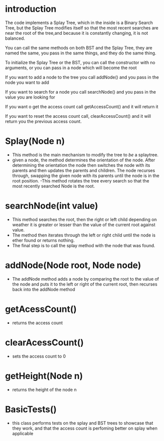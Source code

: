 # introduction
The code implements a Splay Tree, which in the inside is a Binary Search Tree, but the Splay Tree modifies itself so that the most recent searches are near the root of the tree,and because it is constantly changing, it is not balanced.

You can call the same methods on both BST and the Splay Tree, they are named the same, you pass in the same things, and they do the same thing.

To initialize the Splay Tree or the BST, you can call the constructor with no arguments, or you can pass in a node which will become the root

If you want to add a node to the tree you call addNode() and you pass in the node you want to add

If you want to search for a node you call searchNode() and you pass in the value you are looking for

If you want o get the access count call getAccessCount() and it will return it

If you want to reset the access count call, clearAccessCount() and it will return you the previous access count.

# Splay(Node n)
- This method is the main mechanism to modify the tree to *be* a splaytree.
- given a node, the method determines the orientation of the node. After determining the orientation the node then switches the node with its parents and then updates the parents and children. The node recurses through, swapping the given node with its parents until the node is in the root position.
-This method rotates the tree every search so that the most recently searched Node is the root.

# searchNode(int value)
- This method searches the root, then the right or left child depending on weather it is greater or lesser than the value of the current root against value.
- The method then iterates through the left or right child until the node is ether found or returns nothing.
- The final step is to call the splay method with the node that was found.
  
# addNode(Node root, Node node)
- The addNode method adds a node by comparing the root to the value of the node and puts it to the left or right of the current root, then recurses back into the addNode method

# getAcessCount()
- returns the access count

# clearAcessCount()
- sets the access count to 0
  
# getHeight(Node n)
- returns the height of the node n

# BasicTests()
- this class performs tests on the splay and BST trees to showcase that they work, and that the access count is perfoming better on splay when applicable

